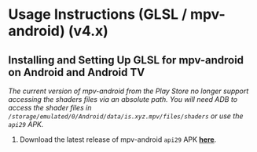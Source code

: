 # Usage Instructions (GLSL / mpv-android) (v4.x)

## Installing and Setting Up GLSL for mpv-android on Android and Android TV
*The current version of mpv-android from the Play Store no longer support accessing the shaders files via an absolute path.
You will need ADB to access the shader files in `/storage/emulated/0/Android/data/is.xyz.mpv/files/shaders` or use the `api29` APK.*

  1. Download the latest release of mpv-android `api29` APK [**here**](https://github.com/mpv-android/mpv-android/releases).
